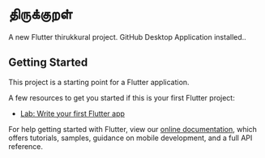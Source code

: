 # திருக்குறள்

A new Flutter thirukkural project.
GitHub Desktop Application installed..

## Getting Started

This project is a starting point for a Flutter application.

A few resources to get you started if this is your first Flutter project:

- [Lab: Write your first Flutter app](https://flutter.dev/docs/get-started/codelab)
<!-- - [Cookbook: Useful Flutter samples](https://flutter.dev/docs/cookbook) -->

For help getting started with Flutter, view our
[online documentation](https://flutter.dev/docs), which offers tutorials,
samples, guidance on mobile development, and a full API reference.
